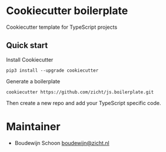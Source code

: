# Cookiecutter boilerplate

Cookiecutter template for TypeScript projects

## Quick start

Install Cookiecutter

```
pip3 install --upgrade cookiecutter
```

Generate a boilerplate

```
cookiecutter https://github.com/zicht/js.boilerplate.git
```

Then create a new repo and add your TypeScript specific code.

# Maintainer
* Boudewijn Schoon <boudewijn@zicht.nl>
